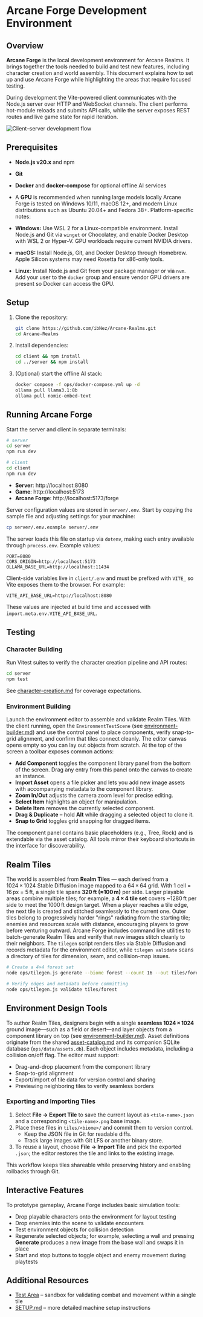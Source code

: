 # Arcane Forge Development Environment

## Overview
**Arcane Forge** is the local development environment for Arcane Realms. It
brings together the tools needed to build and test new features, including
character creation and world assembly. This document explains how to set up and
use Arcane Forge while highlighting the areas that require focused testing.

During development the Vite-powered client communicates with the Node.js
server over HTTP and WebSocket channels. The client performs hot-module reloads
and submits API calls, while the server exposes REST routes and live game
state for rapid iteration.

![Client–server development flow](images/arcane-forge-overview.svg)

## Prerequisites
- **Node.js v20.x** and npm
- **Git**
- **Docker** and **docker-compose** for optional offline AI services
- A **GPU** is recommended when running large models locally
Arcane Forge is tested on Windows 10/11, macOS 12+, and modern Linux distributions
such as Ubuntu 20.04+ and Fedora 38+. Platform-specific notes:

- **Windows:** Use WSL 2 for a Linux-compatible environment. Install Node.js and
  Git via `winget` or Chocolatey, and enable Docker Desktop with WSL 2 or
  Hyper-V. GPU workloads require current NVIDIA drivers.
- **macOS:** Install Node.js, Git, and Docker Desktop through Homebrew. Apple
  Silicon systems may need Rosetta for x86-only tools.
- **Linux:** Install Node.js and Git from your package manager or via `nvm`. Add
  your user to the `docker` group and ensure vendor GPU drivers are present so
  Docker can access the GPU.

## Setup
1. Clone the repository:
   ```bash
   git clone https://github.com/ibNez/Arcane-Realms.git
   cd Arcane-Realms
   ```
2. Install dependencies:
   ```bash
   cd client && npm install
   cd ../server && npm install
   ```
3. (Optional) start the offline AI stack:
   ```bash
   docker compose -f ops/docker-compose.yml up -d
   ollama pull llama3.1:8b
   ollama pull nomic-embed-text
   ```

## Running Arcane Forge
Start the server and client in separate terminals:

```bash
# server
cd server
npm run dev

# client
cd client
npm run dev
```

- **Server**: http://localhost:8080
- **Game**: http://localhost:5173
- **Arcane Forge**: http://localhost:5173/forge
 
Server configuration values are stored in `server/.env`. Start by copying the
sample file and adjusting settings for your machine:

```bash
cp server/.env.example server/.env
```

The server loads this file on startup via `dotenv`, making each entry available
through `process.env`. Example values:

```
PORT=8080
CORS_ORIGIN=http://localhost:5173
OLLAMA_BASE_URL=http://localhost:11434
```

Client-side variables live in `client/.env` and must be prefixed with `VITE_` so
Vite exposes them to the browser. For example:

```
VITE_API_BASE_URL=http://localhost:8080
```

These values are injected at build time and accessed with
`import.meta.env.VITE_API_BASE_URL`.

## Testing

### Character Building
Run Vitest suites to verify the character creation pipeline and API routes:

```bash
cd server
npm test
```

See [character-creation.md](character-creation.md#testing-requirements) for
coverage expectations.

### Environment Building
Launch the environment editor to assemble and validate Realm Tiles. With the
client running, open the `EnvironmentTestScene` (see
[environment-builder.md](environment-builder.md)) and use the control panel to
place components, verify snap-to-grid alignment, and confirm that tiles connect
cleanly. The editor canvas opens empty so you can lay out objects from scratch.
At the top of the screen a toolbar exposes common actions:

- **Add Component** toggles the component library panel from the bottom of the
  screen. Drag any entry from this panel onto the canvas to create an instance.
- **Import Asset** opens a file picker and lets you add new image assets with
  accompanying metadata to the component library.
- **Zoom In/Out** adjusts the camera zoom level for precise editing.
- **Select Item** highlights an object for manipulation.
- **Delete Item** removes the currently selected component.
- **Drag & Duplicate** – hold **Alt** while dragging a selected object to clone
  it.
- **Snap to Grid** toggles grid snapping for dragged items.

The component panel contains basic placeholders (e.g., Tree, Rock) and is
extendable via the asset catalog. All tools mirror their keyboard shortcuts in
the interface for discoverability.

## Realm Tiles
The world is assembled from **Realm Tiles** — each derived from a 1024 × 1024
Stable Diffusion image mapped to a 64 × 64 grid. With 1 cell = 16 px = 5 ft, a
single tile spans **320 ft (≈100 m)** per side. Larger playable areas combine
multiple tiles; for example, a **4 × 4 tile set** covers ~1280 ft per side to meet
the 1000 ft design target. When a player reaches a tile edge, the next tile is
created and stitched seamlessly to the current one. Outer tiles belong to
progressively harder "rings" radiating from the starting tile; enemies and
resources scale with distance, encouraging players to grow before venturing
outward.
Arcane Forge includes command line utilities to batch-generate Realm Tiles and
verify that new images stitch cleanly to their neighbors. The `tilegen`
script renders tiles via Stable Diffusion and records metadata for the
environment editor, while `tilegen validate` scans a directory of tiles for
dimension, seam, and collision-map issues.

```bash
# Create a 4×4 forest set
node ops/tilegen.js generate --biome forest --count 16 --out tiles/forest

# Verify edges and metadata before committing
node ops/tilegen.js validate tiles/forest
```

## Environment Design Tools
To author Realm Tiles, designers begin with a single **seamless 1024 × 1024**
ground image—such as a field or desert—and layer objects from a component
library on top (see [environment-builder.md](environment-builder.md)). Asset
definitions originate from the shared [asset-catalog.md](asset-catalog.md)
and its companion SQLite database (`ops/data/assets.db`). Each
object includes metadata, including a collision on/off flag. The editor must
support:

- Drag-and-drop placement from the component library
- Snap-to-grid alignment
- Export/import of tile data for version control and sharing
- Previewing neighboring tiles to verify seamless borders

### Exporting and Importing Tiles
1. Select **File → Export Tile** to save the current layout as `<tile-name>.json` and a corresponding `<tile-name>.png` base image.
2. Place these files in `tiles/<biome>/` and commit them to version control.
   - Keep the JSON file in Git for readable diffs.
   - Track large images with Git LFS or another binary store.
3. To reuse a layout, choose **File → Import Tile** and pick the exported `.json`; the editor restores the tile and links to the existing image.

This workflow keeps tiles shareable while preserving history and enabling rollbacks through Git.


## Interactive Features
To prototype gameplay, Arcane Forge includes basic simulation tools:

- Drop playable characters onto the environment for layout testing
- Drop enemies into the scene to validate encounters
- Test environment objects for collision detection
- Regenerate selected objects; for example, selecting a wall and pressing
  **Generate** produces a new image from the base wall and swaps it in place
- Start and stop buttons to toggle object and enemy movement during playtests

## Additional Resources
- [Test Area](test-area.md) – sandbox for validating combat and movement within a
  single tile
- [SETUP.md](SETUP.md) – more detailed machine setup instructions


